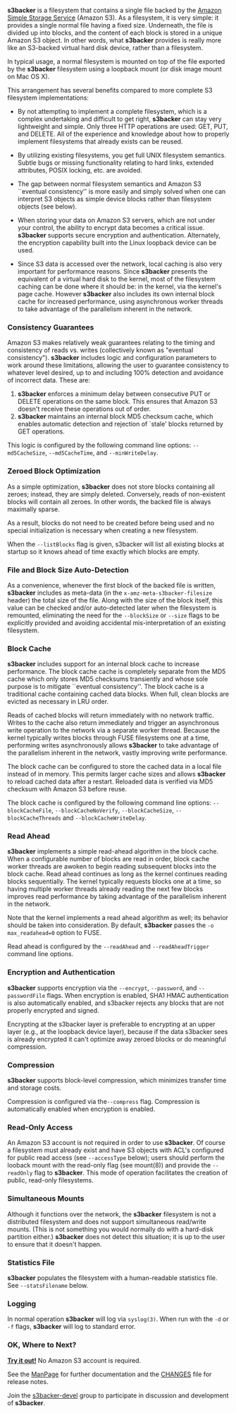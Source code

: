 **s3backer** is a filesystem that contains a single file backed by the [Amazon Simple Storage Service](http://aws.amazon.com/s3) (Amazon S3).  As a filesystem, it is very simple: it provides a single normal file having a fixed size.  Underneath, the file is divided up into blocks, and the content of each block is stored in a unique Amazon S3 object.  In other words, what **s3backer** provides is really more like an S3-backed virtual hard disk device, rather than a filesystem.

In typical usage, a normal filesystem is mounted on top of the file exported by the **s3backer** filesystem using a loopback mount (or disk image mount on Mac OS X).

This arrangement has several benefits compared to more complete S3 filesystem implementations:

  * By not attempting to implement a complete filesystem, which is a complex undertaking and difficult to get right, **s3backer** can stay very lightweight and simple. Only three HTTP operations are used: GET, PUT, and DELETE.  All of the experience and knowledge about how to properly implement filesystems that already exists can be reused.

  * By utilizing existing filesystems, you get full UNIX filesystem semantics.  Subtle bugs or missing functionality relating to hard links, extended attributes, POSIX locking, etc. are avoided.

  * The gap between normal filesystem semantics and Amazon S3 ``eventual consistency'' is more easily and simply solved when one can interpret S3 objects as simple device blocks rather than filesystem objects (see below).

  * When storing your data on Amazon S3 servers, which are not under your control, the ability to encrypt data becomes a critical issue. **s3backer** supports secure encryption and authentication. Alternately, the encryption capability built into the Linux loopback device can be used.

  * Since S3 data is accessed over the network, local caching is also very important for performance reasons.  Since **s3backer** presents the equivalent of a virtual hard disk to the kernel, most of the filesystem caching can be done where it should be: in the kernel, via the kernel's page cache.  However **s3backer** also includes its own internal block cache for increased performance, using asynchronous worker threads to take advantage of the parallelism inherent in the network.

### Consistency Guarantees
Amazon S3 makes relatively weak guarantees relating to the timing and consistency of reads vs. writes (collectively known as "eventual consistency").  **s3backer** includes logic and configuration parameters to work around these limitations, allowing the user to guarantee consistency to whatever level desired, up to and including 100% detection and avoidance of incorrect data. These are:

  1. **s3backer** enforces a minimum delay between consecutive PUT or DELETE operations on the same block.  This ensures that Amazon S3 doesn't receive these operations out of order.
  1. **s3backer** maintains an internal block MD5 checksum cache, which enables automatic detection and rejection of `stale' blocks returned by GET operations.

This logic is configured by the following command line options: `--md5CacheSize`, `--md5CacheTime`, and `--minWriteDelay`.

### Zeroed Block Optimization
As a simple optimization, **s3backer** does not store blocks containing all zeroes; instead, they are simply deleted.  Conversely, reads of non-existent blocks will contain all zeroes.  In other words, the backed file is always maximally sparse.

As a result, blocks do not need to be created before being used and no special initialization is necessary when creating a new filesystem.

When the `--listBlocks` flag is given, s3backer will list all existing blocks at startup so it knows ahead of time exactly which blocks are empty.

### File and Block Size Auto-Detection
As a convenience, whenever the first block of the backed file is written, **s3backer** includes as meta-data (in the `x-amz-meta-s3backer-filesize` header) the total size of the file.  Along with the size of the block itself, this value can be checked and/or auto-detected later when the filesystem is remounted, eliminating the need for the `--blockSize` or `--size` flags to be explicitly provided and avoiding accidental mis-interpretation of an existing filesystem.

### Block Cache
**s3backer** includes support for an internal block cache to increase performance.  The block cache cache is completely separate from the MD5 cache which only stores MD5 checksums transiently and whose sole purpose is to mitigate ``eventual consistency''.  The block cache is a traditional cache containing cached data blocks.  When full, clean blocks are evicted as necessary in LRU order.

Reads of cached blocks will return immediately with no network traffic. Writes to the cache also return immediately and trigger an asynchronous write operation to the network via a separate worker thread.  Because the kernel typically writes blocks through FUSE filesystems one at a time, performing writes asynchronously allows **s3backer** to take advantage of the parallelism inherent in the network, vastly improving write performance.

The block cache can be configured to store the cached data in a local file instead of in memory.  This permits larger cache sizes and allows **s3backer** to reload cached data after a restart.  Reloaded data is verified via MD5 checksum with Amazon S3 before reuse.

The block cache is configured by the following command line options: `--blockCacheFile`, `--blockCacheNoVerify`, `--blockCacheSize`, `--blockCacheThreads` and `--blockCacheWriteDelay`.

### Read Ahead
**s3backer** implements a simple read-ahead algorithm in the block cache.  When a configurable number of blocks are read in order, block cache worker threads are awoken to begin reading subsequent blocks into the block cache. Read ahead continues as long as the kernel continues reading blocks sequentially. The kernel typically requests blocks one at a time, so having multiple worker threads already reading the next few blocks improves read performance by taking advantage of the parallelism inherent in the network.

Note that the kernel implements a read ahead algorithm as well; its behavior should be taken into consideration.  By default, **s3backer** passes the `-o max_readahead=0` option to FUSE.

Read ahead is configured by the `--readAhead` and `--readAheadTrigger` command line options.

### Encryption and Authentication
**s3backer** supports encryption via the `--encrypt`, `--password`, and `--passwordFile` flags.  When encryption is enabled, SHA1 HMAC authentication is also automatically enabled, and s3backer rejects any blocks that are not properly encrypted and signed.

Encrypting at the s3backer layer is preferable to encrypting at an upper layer (e.g., at the loopback device layer), because if the data s3backer sees is already encrypted it can't optimize away zeroed blocks or do meaningful compression.

### Compression
**s3backer** supports block-level compression, which minimizes transfer time and storage costs.

Compression is configured via the`--compress` flag. Compression is automatically enabled when encryption is enabled.

### Read-Only Access
An Amazon S3 account is not required in order to use **s3backer**.  Of course a filesystem must already exist and have S3 objects with ACL's configured for public read access (see `--accessType` below); users should perform the looback mount with the read-only flag (see mount(8)) and provide the `--readOnly` flag to **s3backer**.  This mode of operation facilitates the creation of public, read-only filesystems.

### Simultaneous Mounts
Although it functions over the network, the **s3backer** filesystem is not a distributed filesystem and does not support simultaneous read/write mounts.  (This is not something you would normally do with a hard-disk partition either.)  **s3backer** does not detect this situation; it is up to the user to ensure that it doesn't happen.

### Statistics File
**s3backer** populates the filesystem with a human-readable statistics file.  See `--statsFilename` below.

### Logging
In normal operation **s3backer** will log via `syslog(3)`.  When run with the `-d` or `-f` flags, **s3backer** will log to standard error.

### OK, Where to Next?

**[Try it out!](https://github.com/archiecobbs/s3backer/wiki/Running-the-Demo)** No Amazon S3 account is required.

See the [ManPage](https://github.com/archiecobbs/s3backer/wiki/ManPage) for further documentation and the [CHANGES](https://github.com/archiecobbs/s3backer/blob/master/CHANGES) file for release notes.

Join the [s3backer-devel](http://groups.google.com/group/s3backer-devel) group to participate in discussion and development of **s3backer**.
